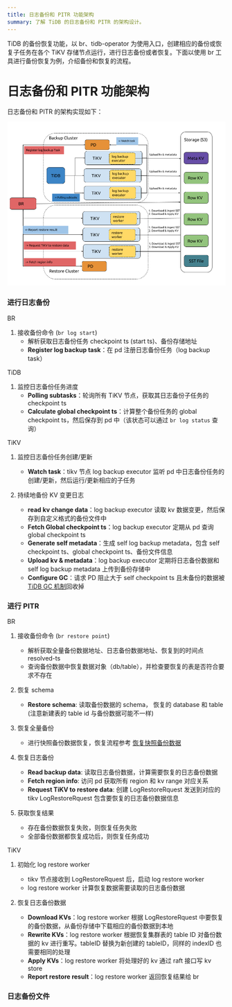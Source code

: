 ```yaml
---
title: 日志备份和 PITR 功能架构
summary: 了解 TiDB 的日志备份和 PITR 的架构设计。
---
```


TiDB 的备份恢复功能，以 br、tidb-operator 为使用入口，创建相应的备份或恢复子任务在各个 TiKV 存储节点运行，进行日志备份或者恢复。下面以使用 br 工具进行备份恢复为例，介绍备份和恢复的流程。

# 日志备份和 PITR 功能架构

日志备份和 PITR 的架构实现如下：

![BR log backup and PITR architecture](/media/br/br-log-arch.png)

### 进行日志备份

BR

1. 接收备份命令 (`br log start`)
   - 解析获取日志备份任务 checkpoint ts (start ts)、备份存储地址
   - **Register log backup task**：在 pd 注册日志备份任务（log backup task）

TiDB

1. 监控日志备份任务进度
   - **Polling subtasks**：轮询所有 TiKV 节点，获取其日志备份子任务的 checkpoint ts
   - **Calculate global checkpoint ts**：计算整个备份任务的 global checkpoint ts，然后保存到 pd 中（该状态可以通过 `br log status` 查询）

TiKV

1. 监控日志备份任务创建/更新
   - **Watch task**：tikv 节点 log backup executor 监听 pd 中日志备份任务的创建/更新，然后运行/更新相应的子任务

2. 持续地备份 KV 变更日志
   - **read kv change data**：log backup executor 读取 kv 数据变更，然后保存到自定义格式的备份文件中
   - **Fetch Global checkpoint ts**：log backup executor 定期从 pd 查询 global checkpoint ts
   - **Generate self metadata**：生成 self log backup metadata，包含 self checkpoint ts、global checkpoint ts、备份文件信息
   - **Upload kv & metadata**：log backup executor 定期将日志备份数据和 self log backup metadata 上传到备份存储中
   - **Configure GC**：请求 PD 阻止大于 self checkpoint ts 且未备份的数据被 [TiDB GC 机制](/garbage-collection-overview.md)回收掉


### 进行 PITR

BR

1. 接收备份命令 (`br restore point`)
   - 解析获取全量备份数据地址、日志备份数据地址、恢复到的时间点 resolved-ts
   - 查询备份数据中恢复数据对象（db/table），并检查要恢复的表是否符合要求不存在

2. 恢复 schema
   - **Restore schema**: 读取备份数据的 schema， 恢复的 database 和 table (注意新建表的 table id 与备份数据可能不一样)

3. 恢复全量备份
   -  进行快照备份数据恢复，恢复流程参考 [恢复快照备份数据](/br-refactor/br-snapshot-architecture.md#恢复某个快照备份数据)

4. 恢复日志备份
   - **Read backup data**: 读取日志备份数据，计算需要恢复的日志备份数据
   - **Fetch region info**: 访问 pd 获取所有 region 和 kv range 对应关系
   - **Request TiKV to restore data**: 创建 LogRestoreRquest 发送到对应的 tikv LogRestoreRquest 包含要恢复的日志备份数据信息

5. 获取恢复结果
   - 存在备份数据恢复失败，则恢复任务失败
   - 全部备份数据都恢复成功后，则恢复任务成功

TiKV

1. 初始化 log restore worker
   - tikv 节点接收到 LogRestoreRquest 后，启动 log restore worker
   - log restore worker 计算恢复数据需要读取的日志备份数据

2. 恢复日志备份数据
    - **Download KVs**：log restore worker 根据 LogRestoreRquest 中要恢复的备份数据，从备份存储中下载相应的备份数据到本地
    - **Rewrite KVs**：log restore worker 根据恢复集群表的 table ID 对备份数据的 kv 进行重写。tableID 替换为新创建的 tableID，同样的 indexID 也需要相同的处理
    - **Apply KVs**：log restore worker 将处理好的 kv 通过 raft 接口写 kv store
    - **Report restore result**：log restore worker 返回恢复结果给 br

### 日志备份文件